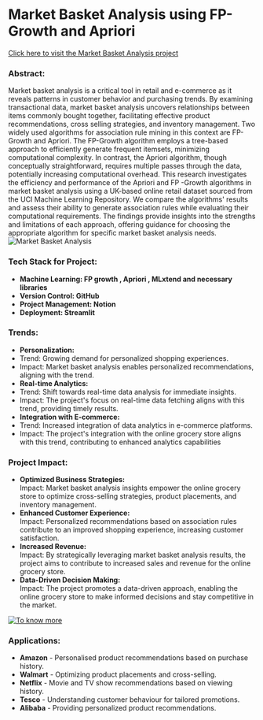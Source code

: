 # Market Basket Analysis using FP-Growth and Apriori

[Click here to visit the Market Basket Analysis project](https://market-basket-analysis-uk.streamlit.app/)

### Abstract:
 Market basket analysis is a critical tool in retail and e-commerce as it reveals patterns in customer behavior and purchasing trends. By examining transactional data, market basket analysis uncovers
 relationships between items commonly bought together, facilitating effective product recommendations, cross selling strategies, and inventory management. Two widely used algorithms for association rule mining in
 this context are FP-Growth and Apriori. The FP-Growth algorithm employs a tree-based approach to efficiently generate frequent itemsets, minimizing computational complexity. In contrast, the Apriori algorithm,
 though conceptually straightforward, requires multiple passes through the data, potentially increasing computational overhead. This research investigates the efficiency and performance of the Apriori and FP
 -Growth algorithms in market basket analysis using a UK-based online retail dataset sourced from the UCI Machine Learning Repository. We compare the algorithms' results and assess their ability to generate
 association rules while evaluating their computational requirements. The findings provide insights into the strengths and limitations of each approach, offering guidance for choosing the appropriate algorithm
 for specific market basket analysis needs.  
![Market Basket Analysis](https://3.bp.blogspot.com/-i_KRZLp_mc4/VhVaP68aeuI/AAAAAAAAAVc/JyJEBUykrjM/s1600/cover%2Bphoto%2B-%2Bexample.jpg)
### **Tech Stack for Project:**
- **Machine Learning: FP growth , Apriori , MLxtend and necessary libraries**
- **Version Control: GitHub**
- **Project Management: Notion**
- **Deployment: Streamlit**

### Trends:
 - **Personalization:**
 - Trend: Growing demand for personalized shopping experiences.
 - Impact: Market basket analysis enables personalized recommendations, aligning with the trend.
 - **Real-time Analytics:**
 - Trend: Shift towards real-time data analysis for immediate insights.
 - Impact: The project's focus on real-time data fetching aligns with this trend, providing timely results.
 - **Integration with E-commerce:**
 - Trend: Increased integration of data analytics in e-commerce platforms.
 - Impact: The project's integration with the online grocery store aligns with this trend, contributing to enhanced analytics capabilities

### Project Impact:
- **Optimized Business Strategies:**  
Impact: Market basket analysis insights empower the online grocery store to optimize cross-selling strategies, product placements, and inventory management.
- **Enhanced Customer Experience:**  
Impact: Personalized recommendations based on association rules contribute to an improved shopping experience, increasing customer satisfaction.  
- **Increased Revenue:**  
Impact: By strategically leveraging market basket analysis results, the project aims to contribute to increased sales and revenue for the online grocery store.  
- **Data-Driven Decision Making:**  
Impact: The project promotes a data-driven approach, enabling the online grocery store to make informed decisions and stay competitive in the market.

[![To know more](https://img.shields.io/badge/To_know_more-blue?style=for-the-badge)](https://www.javatpoint.com/market-basket-analysis-in-data-mining#:~:text=Examples%20of%20Market%20Basket%20Analysis&text=Retail%3A%20The%20most%20well%2Dknown,case%20study%20is%20Amazon.com)

###  **Applications:**
- **Amazon** - Personalised product recommendations based on purchase history.
- **Walmart** - Optimizing product placements and cross-selling.
- **Netflix** - Movie and TV show recommendations based on viewing history.
- **Tesco** - Understanding customer behaviour for tailored promotions.
- **Alibaba** - Providing personalized product recommendations.
